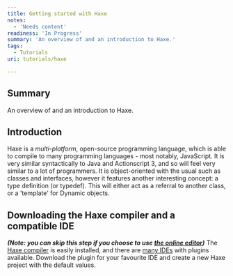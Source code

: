 ```yaml
---
title: Getting started with Haxe
notes:
  - 'Needs content'
readiness: 'In Progress'
summary: 'An overview of and an introduction to Haxe.'
tags:
  - Tutorials
uri: tutorials/haxe

---
```

## Summary

An overview of and an introduction to Haxe.

## Introduction

Haxe is a *multi-platform*, open-source programming language, which is able to compile to many programming languages - most notably, JavaScript. It is very similar syntactically to Java and Actionscript 3, and so will feel very similar to a lot of programmers. It is object-oriented with the usual such as classes and interfaces, however it features another interesting concept: a type definition (or typedef). This will either act as a referral to another class, or a 'template' for Dynamic objects.

## Downloading the Haxe compiler and a compatible IDE

***(Note: you can skip this step if you choose to use [the online editor](http://try.haxe.org))*** The [Haxe compiler](http://haxe.org/download) is easily installed, and there are [many IDEs](http://haxe.org/com/ide) with plugins available. Download the plugin for your favourite IDE and create a new Haxe project with the default values.

